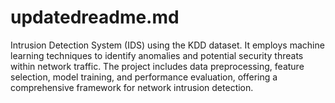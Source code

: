 # updatedreadme.md
 Intrusion Detection System (IDS) using the KDD dataset. It employs machine learning techniques to identify anomalies and potential security threats within network traffic. The project includes data preprocessing, feature selection, model training, and performance evaluation, offering a comprehensive framework for network intrusion detection.

